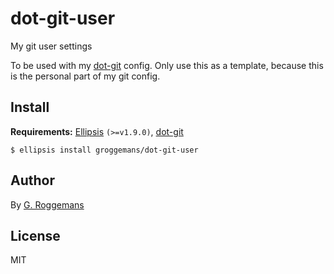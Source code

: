 # dot-git-user
My git user settings

To be used with my [dot-git][dot-git] config. Only use this as a template,
because this is the personal part of my git config.

## Install
**Requirements:** [Ellipsis][ellipsis] `(>=v1.9.0)`, [dot-git][dot-git]

``` shell
$ ellipsis install groggemans/dot-git-user
```

## Author
By [G. Roggemans][groggemans]

## License
MIT

[dot-git]:              https://github.com/groggemans/dot-git

[Ellipsis]:             https://github.com/ellipsis/ellipsis
[groggemans]:           https://github.com/groggemans

